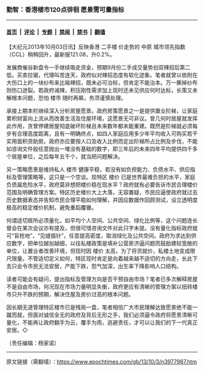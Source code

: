 ### 勤智：香港楼市120点徘徊 愿景需可量指标

---

#### [首页](../../../..?n3977987) &nbsp;|&nbsp; [评论](../../../../../epoch-comment?n3977987) &nbsp;|&nbsp; [专题](../../../../../epoch-special?n3977987) &nbsp;|&nbsp; [禁闻](../../../../../epoch-news?n3977987) &nbsp;|&nbsp; [禁书](../../../../../books?n3977987) &nbsp;|&nbsp; [翻墙](https://github.com/gfw-breaker/nogfw/blob/master/README.md?n3977987)


<div class="post_content" id="artbody" itemprop="articleBody">
 <!-- article content begin -->
 <p>
  【大纪元2013年10月03日讯】反映香港
  <ok href="https://www.epochtimes.com/gb/tag/%E4%BA%8C%E6%89%8B%E6%A5%BC.html">
   二手楼
  </ok>
  价走势的
  <ok href="https://www.epochtimes.com/gb/tag/%E4%B8%AD%E5%8E%9F.html">
   中原
  </ok>
  城市领先指数（CCL）稍稍回升，最新报121.08，升0.2%。
 </p>
 <p>
  发展商催谷新盘令一手继续吸走资金，预期9月份二手成交量势创双辣招后第二低。买卖拉锯，代理叫苦连天，政府似对辣招态度有软化迹象。笔者就曾以依附在大伤口上的一块纱布来比喻辣招，既未必可治标，但肯定不能治本。万一撕掉纱布则伤口迸裂。若政府减辣，积压刚性需求加上现时还未见供应何时达标，长策又未解根本问题，恐怕
  <ok href="https://www.epochtimes.com/gb/tag/%E6%A5%BC%E5%B8%82.html">
   楼市
  </ok>
  随时再飙，务须谨慎处理。
 </p>
 <p>
  承接上期本栏继续深入分析房屋愿景。政府房策愿景之一是提供置业阶梯，让家庭累积财富向上流从而改善生活及住屋环境，这愿景无可非议。曾几何时居屋就发挥此作用，贪曾停建居屋彻底破坏阶梯且未来数年都未能重建。既然是阶梯就必须每步有合理高度距离，且有一明确终点，如四人家庭应用多少年平均收入可购买若干实用面积资助房。政府亦应要按人口及收入比例而定出阶梯所占比例及步伐，不能如咨询文件般任意抛出一堆没有基础的数字，即三年后的未来四年平均提供四千多个居屋单位，之后每年五千个，就当把问题解决。
 </p>
 <p>
  另一策略愿景是维持私人
  <ok href="https://www.epochtimes.com/gb/tag/%E6%A5%BC%E5%B8%82.html">
   楼市
  </ok>
  健康平稳，若没有如负担能力、负债水平、供应指标及管理策略等，这只是一个空谈。现特区
  <ok href="https://www.epochtimes.com/gb/tag/%E6%A5%BC%E4%BB%B7.html">
   楼价
  </ok>
  已是世界最难负担的水平，家庭负债届危险水平，政府莫非想把楼价稳在现水平？政府就有必要告诉巿民合理楼价范围及明确管理方案。特区历史楼价大上大落，无容置疑，市民应逼使政府就过去历史数据表态并告知市民合理平稳如何理解，并因应数据作回顾测试，设立透明度极高的稳定楼价机制，避免重蹈覆辙。
 </p>
 <p>
  何谓适切居所必须量化，如平均个人空间、公共空间、绿化比例等，这个问题连长督会在某次会议亦有提及，但很可惜咨询文件对此只字未提。没有量化指标政府就可“盲抢地”，“见缝插针”，任意提高密度，取消绿化及公共空间。政府为求达到供应数字，把单位越㓥越细，以往私楼政策是填补公营房济逼问题而鼓励建较宽敞的单位，让置业者改善环境，但现时因
  <ok href="https://www.epochtimes.com/gb/tag/%E6%A5%BC%E4%BB%B7.html">
   楼价
  </ok>
  太高，为了将货就价，私楼土地变成限尺限量。不管适切定义如何，特区现时肯定是向着越来越不适切的方向走，长此下去只会令市民无法安居，产能下跌，怨气加深，出生率下降影响人口结构。
 </p>
 <p>
  读者可能会有疑问，提出指标及管理方向是否干预自由市场？笔者已多次解释房屋不是自由市场，何况现在市场力量明显失衡，政府更应有清晰的管理方案以扭转楼市只升不跌的预期，解决住屋及房价过高的根本问题。
 </p>
 <p>
  因长期无道管理特区楼市已是残局一盘，笔者相信广大巿民理解达致愿景绝不能一蹴而就，但面对诚信全无的政府及背后无形之手，我们必须逼令政府将愿景清晰可量化，不能再让政府翻手为云，覆手为雨，逃避责任，才可以让我们的下一代真正安居。◇
 </p>
 <p>
  （责任编辑：杨家诺）
 </p>
 <!-- article content end -->
 <div id="below_article_ad">
 </div>
</div>


---

原文链接（需翻墙）：https://www.epochtimes.com/gb/13/10/3/n3977987.htm